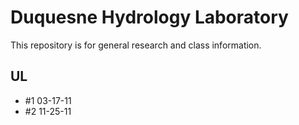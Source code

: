 # Duquesne Hydrology Laboratory  
This repository is for general research and class information.

## UL  
- #1 03-17-11  
- #2 11-25-11  

